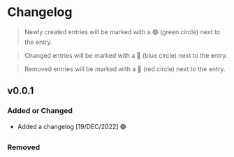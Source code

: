 # Changelog
> Newly created entries will be marked with a :green_circle: (green circle) next to the entry.


> Changed entries will be marked with a :large_blue_circle: (blue circle) next to the entry.


> Removed entries will be marked with a :red_circle: (red circle) next to the entry.

## v0.0.1

### Added or Changed
- Added a changelog [19/DEC/2022] :green_circle:


### Removed
